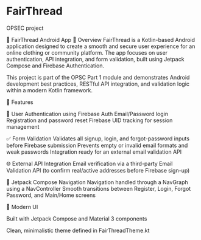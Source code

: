 # FairThread
OPSEC project

🧵 FairThread Android App 📖 Overview
FairThread is a Kotlin-based Android application designed to create a smooth and secure user experience for an online clothing or community platform. The app focuses on user authentication, API integration, and form validation, built using Jetpack Compose and Firebase Authentication.

This project is part of the OPSC Part 1 module and demonstrates Android development best practices, RESTful API integration, and validation logic within a modern Kotlin framework.

🚀 Features

🔐 User Authentication using Firebase Auth
Email/Password login
Registration and password reset
Firebase UID tracking for session management

✅ Form Validation
Validates all signup, login, and forgot-password inputs before Firebase submission
Prevents empty or invalid email formats and weak passwords
Integration ready for an external email validation API

🌐 External API Integration
Email verification via a third-party Email Validation API (to confirm real/active addresses before Firebase sign-up)

🧭 Jetpack Compose Navigation
Navigation handled through a NavGraph using a NavController
Smooth transitions between Register, Login, Forgot Password, and Main/Home screens

🎨 Modern UI

Built with Jetpack Compose and Material 3 components

Clean, minimalistic theme defined in FairThreadTheme.kt
